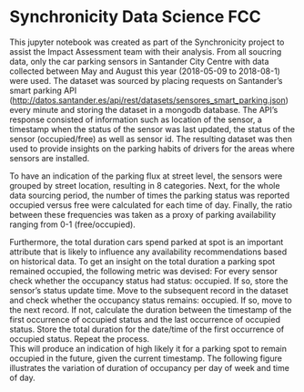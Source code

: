 # Synchronicity Data Science FCC

This jupyter notebook was created as part of the Synchronicity project to assist the Impact Assessment team with their analysis. From all soucring data, only the car parking sensors in Santander City Centre with data collected between May and August this year (2018-05-09 to 2018-08-1) were used. The dataset was sourced by placing requests on Santander’s smart parking API (http://datos.santander.es/api/rest/datasets/sensores_smart_parking.json) every minute and storing the dataset in a mongodb database. The API’s response consisted of information such as location of the sensor, a timestamp when the status of the sensor was last updated, the status of the sensor (occupied/free) as well as sensor id. 
The resulting dataset was then used to provide insights on the parking habits of drivers for the areas where sensors are installed.

To have an indication of the parking flux at street level, the sensors were grouped by street location, resulting in 8 categories. Next, for the whole data sourcing period, the number of times the parking status was reported occupied versus free were calculated for each time of day. Finally, the ratio between these frequencies was taken as a proxy of parking availability ranging from 0-1 (free/occupied). 

Furthermore, the total duration cars spend parked at spot is an important attribute that is likely to influence any availability recommendations based on historical data. To get an insight on the total duration a parking spot remained occupied, the following metric was devised:
For every sensor check whether the occupancy status had status: occupied. If so, store the sensor’s status update time.
Move to the subsequent record in the dataset and check whether the occupancy  status remains: occupied. If so, move to the next record. If not, calculate the duration between the timestamp of the first occurrence of occupied status and the last occurrence of occupied status. 
Store the total duration for the date/time of the first occurrence of occupied status.
Repeat the process.           
This will produce an indication of high likely it for a parking spot to remain occupied in the future, given the current timestamp. The following figure illustrates the variation of duration of occupancy per day of week and time of day.  

